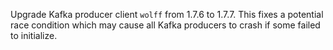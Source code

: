 Upgrade Kafka producer client `wolff` from 1.7.6 to 1.7.7.
This fixes a potential race condition which may cause all Kafka producers to crash if some failed to initialize.
